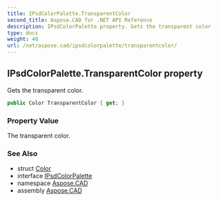 ```yaml
---
title: IPsdColorPalette.TransparentColor
second_title: Aspose.CAD for .NET API Reference
description: IPsdColorPalette property. Gets the transparent color
type: docs
weight: 40
url: /net/aspose.cad/ipsdcolorpalette/transparentcolor/
---
```

## IPsdColorPalette.TransparentColor property

Gets the transparent color.

```csharp
public Color TransparentColor { get; }
```

### Property Value

The transparent color.

### See Also

* struct [Color](../../color/)
* interface [IPsdColorPalette](../)
* namespace [Aspose.CAD](../../../aspose.cad/)
* assembly [Aspose.CAD](../../../)


